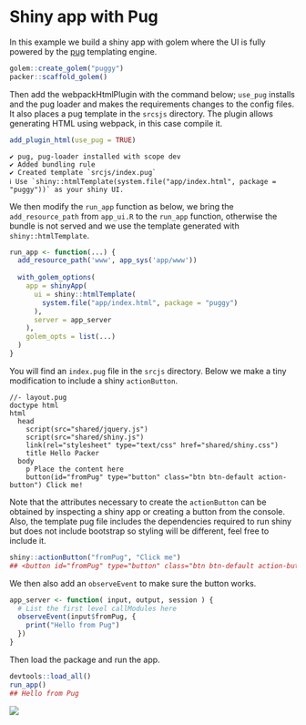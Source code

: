 # Shiny app with Pug

In this example we build a shiny app with golem where the UI is fully powered by the [pug](https://pugjs.org/api/getting-started.html) templating engine.

```r
golem::create_golem("puggy")
packer::scaffold_golem()
```

Then add the webpackHtmlPlugin with the command below; `use_pug` installs and the pug loader and makes the requirements changes to the config files. It also places a pug template in the `srcsjs` directory. The plugin allows generating HTML using webpack, in this case compile it.

```r
add_plugin_html(use_pug = TRUE)
```

```
✔ pug, pug-loader installed with scope dev
✔ Added bundling rule
✔ Created template `srcjs/index.pug`
ℹ Use `shiny::htmlTemplate(system.file("app/index.html", package = "puggy"))` as your shiny UI.
```

We then modify the `run_app` function as below, we bring the `add_resource_path` from `app_ui.R` to the `run_app` function, otherwise the bundle is not served and we use the template generated with `shiny::htmlTemplate`.

```r {highlight:[2,'6-8']}
run_app <- function(...) {
  add_resource_path('www', app_sys('app/www'))
  
  with_golem_options(
    app = shinyApp(
      ui = shiny::htmlTemplate(
        system.file("app/index.html", package = "puggy")
      ), 
      server = app_server
    ), 
    golem_opts = list(...)
  )
}
```

You will find an `index.pug` file in the `srcjs` directory. Below we make a tiny modification to include a shiny `actionButton`.

```pug
//- layout.pug
doctype html
html
  head
    script(src="shared/jquery.js")
    script(src="shared/shiny.js")
    link(rel="stylesheet" type="text/css" href="shared/shiny.css")
    title Hello Packer
  body
    p Place the content here
    button(id="fromPug" type="button" class="btn btn-default action-button") Click me!
```

Note that the attributes necessary to create the `actionButton` can be obtained by inspecting a shiny app or creating a button from the console. Also, the template pug file includes the dependencies required to run shiny but does not include bootstrap so styling will be different, feel free to include it.

```r
shiny::actionButton("fromPug", "Click me")
## <button id="fromPug" type="button" class="btn btn-default action-button">Click me</button>
```

We then also add an `observeEvent` to make sure the button works.

```r
app_server <- function( input, output, session ) {
  # List the first level callModules here
  observeEvent(input$fromPug, {
    print("Hello from Pug")
  })
}
```

Then load the package and run the app.

```r
devtools::load_all()
run_app()
## Hello from Pug
```

![](_media/golem-pug.png)

